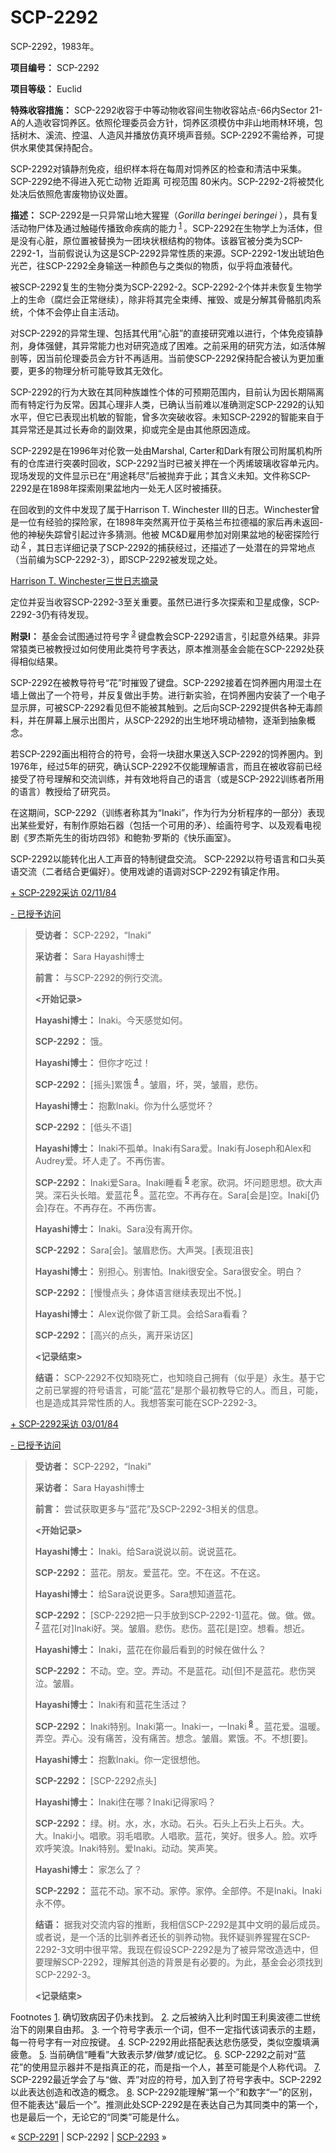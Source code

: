 # SCP-2292
                        




SCP-2292，1983年。



**项目编号：** SCP-2292

**项目等级：** Euclid

**特殊收容措施：** SCP-2292收容于中等动物收容间生物收容站点-66内Sector 21-A的人造收容饲养区。依照伦理委员会方针，饲养区须模仿中非山地雨林环境，包括树木、溪流、控温、人造风并播放仿真环境声音频。SCP-2292不需给养，可提供水果使其保持配合。

SCP-2292对镇静剂免疫，组织样本将在每周对饲养区的检查和清洁中采集。SCP-2292绝不得进入死亡动物 近距离 可视范围 80米内。SCP-2292-2将被焚化处决后依照危害废物协议处置。

**描述：** SCP-2292是一只异常山地大猩猩（*Gorilla beringei beringei* ），具有复活动物尸体及通过触碰传播致命疾病的能力<sup class='footnoteref'>
 <a shape='rect' class='footnoteref' id='footnoteref-1' href='javascript:;' onclick='WIKIDOT.page.utils.scrollToReference(&apos;footnote-1&apos;)'>1</a>
</sup>。SCP-2292在生物学上为活体，但是没有心脏，原位置被替换为一团块状根结构的物体。该器官被分类为SCP-2292-1，当前假说认为这是SCP-2292异常性质的来源。SCP-2292-1发出琥珀色光芒，往SCP-2292全身输送一种颜色与之类似的物质，似乎将血液替代。

被SCP-2292复生的生物分类为SCP-2292-2。SCP-2292-2个体并未恢复生物学上的生命（腐烂会正常继续），除非将其完全束缚、摧毁、或是分解其骨骼肌肉系统，个体不会停止自主活动。

对SCP-2292的异常生理、包括其代用“心脏”的直接研究难以进行，个体免疫镇静剂，身体强健，其异常能力也对研究造成了困难。之前采用的研究方法，如活体解剖等，因当前伦理委员会方针不再适用。当前使SCP-2292保持配合被认为更加重要，更多的物理分析可能导致其无效化。

SCP-2292的行为大致在其同种族雄性个体的可预期范围内，目前认为因长期隔离而有特定行为反常。因其心理非人类，已确认当前难以准确测定SCP-2292的认知水平，但它已表现出机敏的智能，曾多次突破收容。未知SCP-2292的智能来自于其异常还是其过长寿命的副效果，抑或完全是由其他原因造成。

SCP-2292是在1996年对伦敦一处由Marshal, Carter和Dark有限公司附属机构所有的仓库进行突袭时回收，SCP-2292当时已被关押在一个丙烯玻璃收容单元内。现场发现的文件显示已在“用途耗尽”后被抛弃于此；其含义未知。文件称SCP-2292是在1898年探索刚果盆地内一处无人区时被捕获。

在回收到的文件中发现了属于Harrison T. Winchester III的日志。Winchester曾是一位有经验的探险家，在1898年突然离开位于英格兰布拉德福的家后再未返回-他的神秘失踪曾引起过许多猜测。他被 MC&D雇用参加对刚果盆地的秘密探险行动<sup class='footnoteref'>
 <a shape='rect' class='footnoteref' id='footnoteref-2' href='javascript:;' onclick='WIKIDOT.page.utils.scrollToReference(&apos;footnote-2&apos;)'>2</a>
</sup>，其日志详细记录了SCP-2292的捕获经过，还描述了一处潜在的异常地点（当前编为SCP-2292-3），即SCP-2292被发现之处。

[Harrison T. Winchester三世日志摘录](/harrison-t-winchester-iii-journal-excerpts)

定位并妥当收容SCP-2292-3至关重要。虽然已进行多次探索和卫星成像，SCP-2292-3仍有待发现。

**附录I：** 基金会试图通过符号字<sup class='footnoteref'>
 <a shape='rect' class='footnoteref' id='footnoteref-3' href='javascript:;' onclick='WIKIDOT.page.utils.scrollToReference(&apos;footnote-3&apos;)'>3</a>
</sup>键盘教会SCP-2292语言，引起意外结果。非异常猿类已被教授过如何使用此类符号字表达，原本推测基金会能在SCP-2292处获得相似结果。

SCP-2292在被教导符号“花”时摧毁了键盘。SCP-2292接着在饲养圈内用湿土在墙上做出了一个符号，并反复做出手势。进行新实验，在饲养圈内安装了一个电子显示屏，可被SCP-2292看见但不能被其触到。之后向SCP-2292提供各种无毒颜料，并在屏幕上展示出图片，从SCP-2292的出生地环境动植物，逐渐到抽象概念。

若SCP-2292画出相符合的符号，会将一块甜水果送入SCP-2292的饲养圈内。到1976年，经过5年的研究，确认SCP-2292不仅能理解语言，而且在被收容前已经接受了符号理解和交流训练，并有效地将自己的语言（或是SCP-2922训练者所用的语言）教授给了研究员。

在这期间，SCP-2292（训练者称其为“Inaki”，作为行为分析程序的一部分）表现出某些爱好，有制作原始石器（包括一个可用的矛）、绘画符号字、以及观看电视剧《罗杰斯先生的街坊四邻》和鲍勃·罗斯的《快乐画室》。

SCP-2292以能转化出人工声音的特制键盘交流。 SCP-2292以符号语言和口头英语交流（二者结合更偏好）。使用戏谑的语调对SCP-2292有镇定作用。


<a shape='rect' class='collapsible-block-link' href='javascript:;'>+&#160;SCP-2292&#37319;&#35775;&#160;02/11/84</a>

<a shape='rect' class='collapsible-block-link' href='javascript:;'>-&#160;&#24050;&#25480;&#20104;&#35775;&#38382;</a>


> **受访者：** SCP-2292，“Inaki”
> 
> **采访者：** Sara Hayashi博士
> 
> **前言：** 与SCP-2292的例行交流。
> 
> **<开始记录>** 
> 
> **Hayashi博士：** Inaki。今天感觉如何。
> 
> **SCP-2292：** 饿。
> 
> **Hayashi博士：** 但你才吃过！
> 
> **SCP-2292：** [摇头]累饿<sup class='footnoteref'>
 <a shape='rect' class='footnoteref' id='footnoteref-4' href='javascript:;' onclick='WIKIDOT.page.utils.scrollToReference(&apos;footnote-4&apos;)'>4</a>
</sup>。皱眉，坏，哭，皱眉，悲伤。
> 
> **Hayashi博士：** 抱歉Inaki。你为什么感觉坏？
> 
> **SCP-2292：** [低头不语]
> 
> **Hayashi博士：** Inaki不孤单。Inaki有Sara爱。Inaki有Joseph和Alex和Audrey爱。坏人走了。不再伤害。
> 
> **SCP-2292：** Inaki爱Sara。Inaki睡看<sup class='footnoteref'>
 <a shape='rect' class='footnoteref' id='footnoteref-5' href='javascript:;' onclick='WIKIDOT.page.utils.scrollToReference(&apos;footnote-5&apos;)'>5</a>
</sup>老家。砍洞。坏问题思想。砍大声哭。深石头长暗。爱蓝花<sup class='footnoteref'>
 <a shape='rect' class='footnoteref' id='footnoteref-6' href='javascript:;' onclick='WIKIDOT.page.utils.scrollToReference(&apos;footnote-6&apos;)'>6</a>
</sup>。蓝花空。不再存在。Sara[会是]空。Inaki[仍会]存在。不再存在。不再伤害。
> 
> **Hayashi博士：** Inaki。Sara没有离开你。
> 
> **SCP-2292：** Sara[会]。皱眉悲伤。大声哭。[表现沮丧]
> 
> **Hayashi博士：** 别担心。别害怕。Inaki很安全。Sara很安全。明白？
> 
> **SCP-2292：** [慢慢点头；身体语言继续表现出不悦。]
> 
> **Hayashi博士：** Alex说你做了新工具。会给Sara看看？
> 
> **SCP-2292：** [高兴的点头，离开采访区]
> 
> **<记录结束>** 
> 
> **结语：** SCP-2292不仅知晓死亡，也知晓自己拥有（似乎是）永生。基于它之前已掌握的符号语言，可能“蓝花”是那个最初教导它的人。而且，可能，也是造成其异常性质的人。我想答案可能在SCP-2292-3。
> 





<a shape='rect' class='collapsible-block-link' href='javascript:;'>+&#160;SCP-2292&#37319;&#35775;&#160;03/01/84</a>

<a shape='rect' class='collapsible-block-link' href='javascript:;'>-&#160;&#24050;&#25480;&#20104;&#35775;&#38382;</a>


> **受访者：** SCP-2292，“Inaki”
> 
> **采访者：** Sara Hayashi博士
> 
> **前言：** 尝试获取更多与“蓝花”及SCP-2292-3相关的信息。
> 
> **<开始记录>** 
> 
> **Hayashi博士：** Inaki。给Sara说说以前。说说蓝花。
> 
> **SCP-2292：** 蓝花。朋友。爱蓝花。空。不在这。不在这。
> 
> **Hayashi博士：** 给Sara说说更多。Sara想知道蓝花。
> 
> **SCP-2292：** [SCP-2292把一只手放到SCP-2292-1]蓝花。做。做。做。<sup class='footnoteref'>
 <a shape='rect' class='footnoteref' id='footnoteref-7' href='javascript:;' onclick='WIKIDOT.page.utils.scrollToReference(&apos;footnote-7&apos;)'>7</a>
</sup>蓝花[对]Inaki好。哭。皱眉。悲伤。悲伤。蓝花[是]空。想看。想近。
> 
> **Hayashi博士：** Inaki，蓝花在你最后看到的时候在做什么？
> 
> **SCP-2292：** 不动。空。空。弄动。不是蓝花。动[但]不是蓝花。悲伤哭泣。皱眉。
> 
> **Hayashi博士：** Inaki有和蓝花生活过？
> 
> **SCP-2292：** Inaki特别。Inaki第一。Inaki一，一Inaki<sup class='footnoteref'>
 <a shape='rect' class='footnoteref' id='footnoteref-8' href='javascript:;' onclick='WIKIDOT.page.utils.scrollToReference(&apos;footnote-8&apos;)'>8</a>
</sup>。蓝花爱。温暖。弄空。弄心。没有痛苦，没有痛苦。想念。皱眉。累饿。不。不想[要]。
> 
> **Hayashi博士：** 抱歉Inaki。你一定很想他。
> 
> **SCP-2292：** [SCP-2292点头]
> 
> **Hayashi博士：** Inaki住在哪？Inaki记得家吗？
> 
> **SCP-2292：** 绿。树。水，水，水动。石头。石头上石头上石头。大。大。Inaki小。唱歌。羽毛唱歌。人唱歌。蓝花，笑好。很多人。脸。欢呼欢呼笑浪。Inaki特别。爱Inaki。动动。笑声笑。
> 
> **Hayashi博士：** 家怎么了？
> 
> **SCP-2292：** 蓝花不动。家不动。家停。家停。全部停。不是Inaki。Inaki永不停。
> 
> **结语：** 据我对交流内容的推断，我相信SCP-2292是其中文明的最后成员。或者说，是一个活的比驯养者还长的驯养动物。我怀疑驯养猩猩在SCP-2292-3文明中很平常。我现在假设SCP-2292是为了被异常改造选中，但要理解SCP-2292，理解其创造的背景是有必要的。为此，基金会必须找到SCP-2292-3。
> 
> **<记录结束>** 
> 





Footnotes
<a shape='rect' href='javascript:;' onclick='WIKIDOT.page.utils.scrollToReference(&apos;footnoteref-1&apos;)'>1</a>. 确切致病因子仍未找到。
<a shape='rect' href='javascript:;' onclick='WIKIDOT.page.utils.scrollToReference(&apos;footnoteref-2&apos;)'>2</a>. 之后被纳入比利时国王利奥波德二世统治下的刚果自由邦。
<a shape='rect' href='javascript:;' onclick='WIKIDOT.page.utils.scrollToReference(&apos;footnoteref-3&apos;)'>3</a>. 一个符号字表示一个词，但不一定指代该词表示的主题，每一符号字有一对应按键。
<a shape='rect' href='javascript:;' onclick='WIKIDOT.page.utils.scrollToReference(&apos;footnoteref-4&apos;)'>4</a>. SCP-2292用此搭配表达悲伤感受，类似空腹填满疲惫。
<a shape='rect' href='javascript:;' onclick='WIKIDOT.page.utils.scrollToReference(&apos;footnoteref-5&apos;)'>5</a>. 当前确信“睡看”大致表示梦/做梦/或记忆。
<a shape='rect' href='javascript:;' onclick='WIKIDOT.page.utils.scrollToReference(&apos;footnoteref-6&apos;)'>6</a>. SCP-2292之前对“蓝花”的使用显示器并不是指真正的花，而是指一个人，甚至可能是个人称代词。
<a shape='rect' href='javascript:;' onclick='WIKIDOT.page.utils.scrollToReference(&apos;footnoteref-7&apos;)'>7</a>. SCP-2292最近学会了与“做、弄”对应的符号，加入到了符号字表中。SCP-2292以此表达创造和改造的概念。
<a shape='rect' href='javascript:;' onclick='WIKIDOT.page.utils.scrollToReference(&apos;footnoteref-8&apos;)'>8</a>. SCP-2292能理解“第一个”和数字“一”的区别，但不能表达“最后一个”。推测此处SCP-2292是在表达自己为其同类中的第一个，也是最后一个，无论它的“同类”可能是什么。



« <a shape='rect' class='newpage' href='/scp-2291'>SCP-2291</a> | SCP-2292 | [SCP-2293](/scp-2293) »





                    